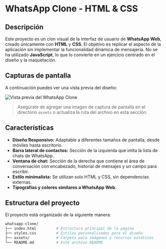 # WhatsApp Clone - HTML & CSS

## Descripción

Este proyecto es un clon visual de la interfaz de usuario de **WhatsApp Web**, creado únicamente con **HTML** y **CSS**. El objetivo es replicar el aspecto de la aplicación sin implementar la funcionalidad dinámica de mensajería. No se ha utilizado **JavaScript**, lo que lo convierte en un ejercicio centrado en el diseño y la maquetación.

## Capturas de pantalla

A continuación puedes ver una vista previa del diseño:

![Vista previa del WhatsApp Clone](https://imgur.com/HEiZSNi.png)

> Asegúrate de agregar una imagen de captura de pantalla en el directorio `assets` o actualiza la ruta del archivo en esta sección.

## Características

- **Diseño Responsivo:** Adaptable a diferentes tamaños de pantalla, desde móviles hasta escritorio.
- **Barra lateral de contactos:** Sección de la izquierda que imita la lista de chats de WhatsApp.
- **Ventana de chat:** Sección de la derecha que contiene el área de conversación con encabezado, historial de mensajes y un campo para escribir.
- **Estilo minimalista:** Se utilizan solo HTML y CSS, sin dependencias externas.
- **Tipografías y colores similares a WhatsApp Web.**

## Estructura del proyecto

El proyecto está organizado de la siguiente manera:

```bash
whatsapp-clone/
├── index.html         # Estructura principal de la página
├── styles.css         # Estilos personalizados para el diseño
├── assets/            # Carpeta para imágenes y recursos estáticos
└── README.md          # Este archivo README
